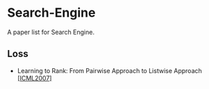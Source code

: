 # Search-Engine
A paper list for Search Engine.
## Loss
- Learning to Rank: From Pairwise Approach to Listwise Approach [[ICML2007]](https://www.microsoft.com/en-us/research/wp-content/uploads/2016/02/tr-2007-40.pdf)

